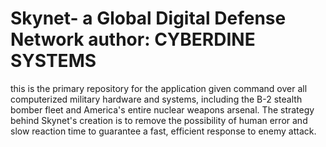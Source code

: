 Skynet- a Global Digital Defense Network
author: CYBERDINE SYSTEMS
======
this is the primary repository for the application given command over all computerized military hardware and systems, including the B-2 stealth bomber fleet and America's entire nuclear weapons arsenal. The strategy behind Skynet's creation is to remove the possibility of human error and slow reaction time to guarantee a fast, efficient response to enemy attack.
